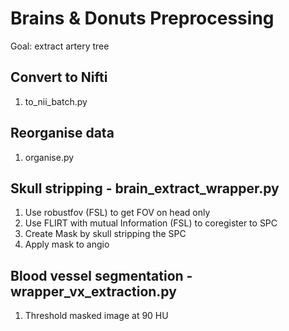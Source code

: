 # Brains & Donuts Preprocessing
Goal: extract artery tree

## Convert to Nifti
1. to_nii_batch.py

## Reorganise data
1. organise.py

## Skull stripping - brain_extract_wrapper.py
1. Use robustfov (FSL) to get FOV on head only
2. Use FLIRT with mutual Information (FSL) to coregister to SPC
3. Create Mask by skull stripping the SPC
4. Apply mask to angio

## Blood vessel segmentation - wrapper_vx_extraction.py
1. Threshold masked image at 90 HU

